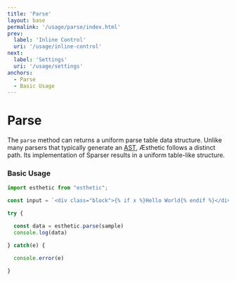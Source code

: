 ```yaml
---
title: 'Parse'
layout: base
permalink: '/usage/parse/index.html'
prev:
  label: 'Inline Control'
  uri: '/usage/inline-control'
next:
  label: 'Settings'
  uri: '/usage/settings'
anchors:
  - Parse
  - Basic Usage
---
```


# Parse

The `parse` method can returns a uniform parse table data structure. Unlike many parsers that typically generate an [AST](https://en.wikipedia.org/wiki/Abstract_syntax_tree), Æsthetic follows a distinct path. Its implementation of Sparser results in a uniform table-like structure.

### Basic Usage

<!-- prettier-ignore -->
```js
import esthetic from "esthetic";

const input = `<div class="block">{% if x %}Hello World{% endif %}</div>`;

try {

  const data = esthetic.parse(sample)
  console.log(data)

} catch(e) {

  console.error(e)

}

```
